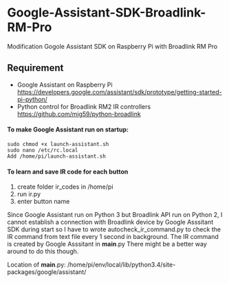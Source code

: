 # Google-Assistant-SDK-Broadlink-RM-Pro
Modification Gogole Assistant SDK on Raspberry Pi with Broadlink RM Pro


## Requirement
* Google Assistant on Raspberry Pi
https://developers.google.com/assistant/sdk/prototype/getting-started-pi-python/
* Python control for Broadlink RM2 IR controllers
https://github.com/mjg59/python-broadlink


#### To make Google Assistant run on startup:
```
sudo chmod +x launch-assistant.sh
sudo nano /etc/rc.local
Add /home/pi/launch-assistant.sh
```

#### To learn and save IR code for each button
1. create folder ir_codes in /home/pi
2. run ir.py
3. enter button name

Since Google Assistant run on Python 3 but Broadlink API run on Python 2, I cannot establish a connection with Broadlink device by Google Asssitant SDK during start so I have to wrote autocheck_ir_command.py to check the IR command from text file every 1 second in background. The IR command is created by Google Asssitant in __main__.py There might be a better way around to do this though.

Location of __main__.py: /home/pi/env/local/lib/python3.4/site-packages/google/assistant/
